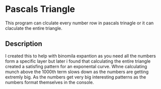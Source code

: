 # Pascals Triangle

This program can clculate every number row in pascals trinagle or it can claculate the entire triangle.

## Description

I created this to help with binomila expantion as you need all the numbers form a specific layer but later i found that calculating the entire triangle created a satisfing pattern for an exponental curve. Whne calculating munch above the 1000th term slows down as the numbers are getting extremly big. As the numbers get very big interesting patterns as the numbers format themselves in the console.
